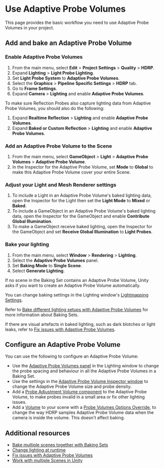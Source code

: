 # Use Adaptive Probe Volumes

This page provides the basic workflow you need to use Adaptive Probe Volumes in your project.

## Add and bake an Adaptive Probe Volume

### Enable Adaptive Probe Volumes

1. From the main menu, select **Edit** > **Project Settings** > **Quality** > **HDRP**.
2. Expand **Lighting** > **Light Probe Lighting**.
3. Set **Light Probe System** to **Adaptive Probe Volumes**.
4. Select the **Graphics** > **Pipeline Specific Settings** > **HDRP** tab.
5. Go to **Frame Settings**.
6. Expand **Camera** > **Lighting** and enable **Adaptive Probe Volumes**.

To make sure Reflection Probes also capture lighting data from Adaptive Probe Volumes, you should also do the following:

1. Expand **Realtime Reflection** > **Lighting** and enable **Adaptive Probe Volumes**.
2. Expand **Baked or Custom Reflection** > **Lighting** and enable **Adaptive Probe Volumes**.

### Add an Adaptive Probe Volume to the Scene

1. From the main menu, select **GameObject** > **Light** > **Adaptive Probe Volumes** > **Adaptive Probe Volume**.
2. In the Inspector for the Adaptive Probe Volume, set **Mode** to **Global** to make this Adaptive Probe Volume cover your entire Scene.

### Adjust your Light and Mesh Renderer settings

1. To include a Light in an Adaptive Probe Volume's baked lighting data, open the Inspector for the Light then set the **Light Mode** to **Mixed** or **Baked**.
2. To include a GameObject in an Adaptive Probe Volume's baked lighting data, open the Inspector for the GameObject and enable **Contribute Global Illumination**.
3. To make a GameObject receive baked lighting, open the Inspector for the GameObject and set **Receive Global Illumination** to **Light Probes**. 

### Bake your lighting

1. From the main menu, select **Window** > **Rendering** > **Lighting**.
2. Select the **Adaptive Probe Volumes** panel.
3. Set **Baking Mode** to **Single Scene**.
4. Select **Generate Lighting**.

If no scene in the Baking Set contains an Adaptive Probe Volume, Unity asks if you want to create an Adaptive Probe Volume automatically.

You can change baking settings in the Lighting window's [Lightmapping Settings](https://docs.unity3d.com/Documentation/Manual/class-LightingSettings.html#LightmappingSettings).

Refer to [Bake different lighting setups with Adaptive Probe Volumes](probevolumes-usebakingsets.md) for more information about Baking Sets.

If there are visual artefacts in baked lighting, such as dark blotches or light leaks, refer to [Fix issues with Adaptive Probe Volumes](probevolumes-fixissues.md).

## Configure an Adaptive Probe Volume

You can use the following to configure an Adaptive Probe Volume:

- Use the [Adaptive Probe Volumes panel](probevolumes-lighting-panel-reference.md) in the Lighting window to change the probe spacing and behaviour in all the Adaptive Probe Volumes in a Baking Set.
- Use the settings in the [Adaptive Probe Volume Inspector window](probevolumes-inspector-reference.md) to change the Adaptive Probe Volume size and probe density.
- Add a [Probe Adjustment Volume component](probevolumes-adjustment-volume-component-reference.md) to the Adaptive Probe Volume, to make probes invalid in a small area or fix other lighting issues.
- Add a [Volume](understand-volumes.md) to your scene with a [Probe Volumes Options Override](probevolumes-options-override-reference.md), to change the way HDRP samples Adaptive Probe Volume data when the camera is inside the volume. This doesn't affect baking.

## Additional resources

- [Bake multiple scenes together with Baking Sets](probevolumes-usebakingsets.md)
- [Change lighting at runtime](change-lighting-at-runtime.md)
- [Fix issues with Adaptive Probe Volumes](probevolumes-fixissues.md)
- [Work with multiple Scenes in Unity](https://docs.unity3d.com/Documentation/Manual/MultiSceneEditing.html)
